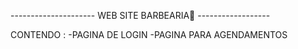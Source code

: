  ---------------------  WEB SITE BARBEARIA💈 ------------------

 
 CONTENDO :
 -PAGINA DE LOGIN
 -PAGINA PARA AGENDAMENTOS

